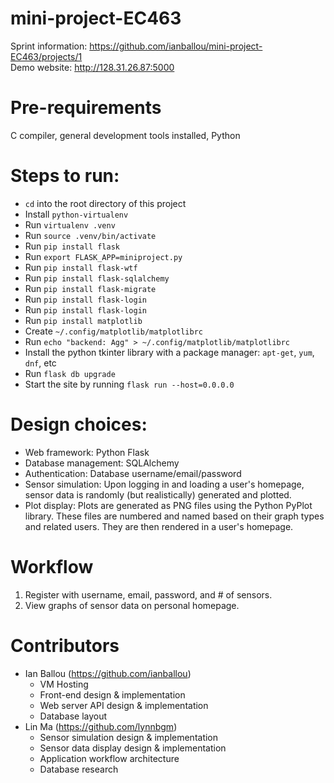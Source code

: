 # mini-project-EC463

Sprint information: https://github.com/ianballou/mini-project-EC463/projects/1<br>
Demo website: http://128.31.26.87:5000

# Pre-requirements

C compiler, general development tools installed, Python

# Steps to run:

- `cd` into the root directory of this project
- Install `python-virtualenv`
- Run `virtualenv .venv`
- Run `source .venv/bin/activate`
- Run `pip install flask`
- Run `export FLASK_APP=miniproject.py`
- Run `pip install flask-wtf`
- Run `pip install flask-sqlalchemy`
- Run `pip install flask-migrate`
- Run `pip install flask-login`
- Run `pip install flask-login`
- Run `pip install matplotlib`
- Create `~/.config/matplotlib/matplotlibrc`
- Run `echo "backend: Agg" > ~/.config/matplotlib/matplotlibrc`
- Install the python tkinter library with a package manager: `apt-get`, `yum`, `dnf`, etc
- Run `flask db upgrade`
- Start the site by running `flask run --host=0.0.0.0`

# Design choices:
- Web framework: Python Flask<br>
- Database management: SQLAlchemy<br>
- Authentication: Database username/email/password<br>
- Sensor simulation: Upon logging in and loading a user's homepage, sensor data is randomly (but realistically) generated and plotted.<br>
- Plot display: Plots are generated as PNG files using the Python PyPlot library.  These files are numbered and named based on their graph types and related users.  They are then rendered in a user's homepage.

# Workflow
1) Register with username, email, password, and # of sensors.
2) View graphs of sensor data on personal homepage.

# Contributors
- Ian Ballou (https://github.com/ianballou)
  - VM Hosting
  - Front-end design & implementation
  - Web server API design & implementation
  - Database layout
- Lin Ma (https://github.com/lynnbgm)
  - Sensor simulation design & implementation
  - Sensor data display design & implementation
  - Application workflow architecture
  - Database research
